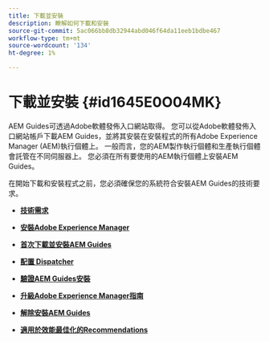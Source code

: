 ```yaml
---
title: 下載並安裝
description: 瞭解如何下載和安裝
source-git-commit: 5ac066bb8db32944abd046f64da11eeb1bdbe467
workflow-type: tm+mt
source-wordcount: '134'
ht-degree: 1%

---
```



# 下載並安裝 {#id1645E0O04MK}

AEM Guides可透過Adobe軟體發佈入口網站取得。 您可以從Adobe軟體發佈入口網站帳戶下載AEM Guides，並將其安裝在安裝程式的所有Adobe Experience Manager \(AEM\)執行個體上。 一般而言，您的AEM製作執行個體和生產執行個體會託管在不同伺服器上。 您必須在所有要使用的AEM執行個體上安裝AEM Guides。

在開始下載和安裝程式之前，您必須確保您的系統符合安裝AEM Guides的技術要求。

- **[技術需求](download-install-technical-requirements.md)**

- **[安裝Adobe Experience Manager](download-install-aem.md)**

- **[首次下載並安裝AEM Guides](download-install-aemg-first-time.md)**

- **[配置 Dispatcher](download-install-configure-dispatcher.md)**

- **[驗證AEM Guides安裝](download-install-verify-aemg-installation.md)**

- **[升級Adobe Experience Manager指南](upgrade-xml-documentation.md)**

- **[解除安裝AEM Guides](download-install-unistall-aemg.md)**

- **[適用於效能最佳化的Recommendations](download-install-recommend-perf-optimiz.md)**


